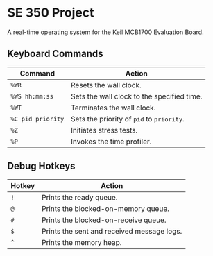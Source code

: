 # SE 350 Project

A real-time operating system for the Keil MCB1700 Evaluation Board.

## Keyboard Commands

| Command           | Action                                     |
| ----------------- | ------------------------------------------ |
| `%WR`             | Resets the wall clock.                     |
| `%WS hh:mm:ss`    | Sets the wall clock to the specified time. |
| `%WT`             | Terminates the wall clock.                 |
| `%C pid priority` | Sets the priority of `pid` to `priority`.  |
| `%Z`              | Initiates stress tests.                    |
| `%P`              | Invokes the time profiler.                 |

## Debug Hotkeys

| Hotkey | Action                                     |
| ------ | ------------------------------------------ |
| `!`    | Prints the ready queue.                    |
| `@`    | Prints the blocked-on-memory queue.        |
| `#`    | Prints the blocked-on-receive queue.       |
| `$`    | Prints the sent and received message logs. |
| `^`    | Prints the memory heap.                    |